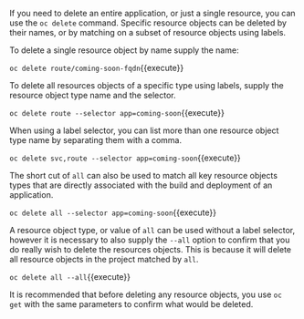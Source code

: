If you need to delete an entire application, or just a single resource, you can use the ``oc delete`` command. Specific resource objects can be deleted by their names, or by matching on a subset of resource objects using labels.

To delete a single resource object by name supply the name:

``oc delete route/coming-soon-fqdn``{{execute}}

To delete all resources objects of a specific type using labels, supply the resource object type name and the selector.

``oc delete route --selector app=coming-soon``{{execute}}

When using a label selector, you can list more than one resource object type name by separating them with a comma.

``oc delete svc,route --selector app=coming-soon``{{execute}}

The short cut of ``all`` can also be used to match all key resource objects types that are directly associated with the build and deployment of an application.

``oc delete all --selector app=coming-soon``{{execute}}

A resource object type, or value of ``all`` can be used without a label selector, however it is necessary to also supply the ``--all`` option to confirm that you do really wish to delete the resources objects. This is because it will delete all resource objects in the project matched by ``all``.

``oc delete all --all``{{execute}}

It is recommended that before deleting any resource objects, you use ``oc get`` with the same parameters to confirm what would be deleted.
